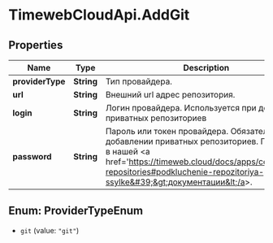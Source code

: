 # TimewebCloudApi.AddGit

## Properties

Name | Type | Description | Notes
------------ | ------------- | ------------- | -------------
**providerType** | **String** | Тип провайдера. | 
**url** | **String** | Внешний url адрес репозитория. | 
**login** | **String** | Логин провайдера. Используется при добавлении приватных репозиториев | [optional] 
**password** | **String** | Пароль или токен провайдера. Обязателен при добавлении приватных репозиториев. Подробнее в нашей &lt;a href&#x3D;&#39;https://timeweb.cloud/docs/apps/connecting-repositories#podkluchenie-repozitoriya-po-ssylke&#39;&gt;документации&lt;/a&gt;. | [optional] 



## Enum: ProviderTypeEnum


* `git` (value: `"git"`)





